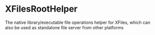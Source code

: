 # XFilesRootHelper
The native library/executable file operations helper for XFiles, which can also be used as standalone file server from other platforms
